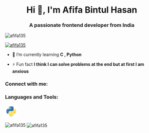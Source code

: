 <h1 align="center">Hi 👋, I'm Afifa Bintul Hasan</h1>
<h3 align="center">A passionate frontend developer from India</h3>

<p align="left"> <img src="https://komarev.com/ghpvc/?username=afifa135&label=Profile%20views&color=0e75b6&style=flat" alt="afifa135" /> </p>

<p align="left"> <a href="https://github.com/ryo-ma/github-profile-trophy"><img src="https://github-profile-trophy.vercel.app/?username=afifa135" alt="afifa135" /></a> </p>

- 🌱 I’m currently learning **C , Python**

- ⚡ Fun fact **I think I can solve problems at the end but at first I am anxious**

<h3 align="left">Connect with me:</h3>
<p align="left">
</p>

<h3 align="left">Languages and Tools:</h3>
<p align="left"> <a href="https://www.python.org" target="_blank" rel="noreferrer"> <img src="https://raw.githubusercontent.com/devicons/devicon/master/icons/python/python-original.svg" alt="python" width="40" height="40"/> </a> </p>

<p><img align="left" src="https://github-readme-stats.vercel.app/api/top-langs?username=afifa135&show_icons=true&locale=en&layout=compact" alt="afifa135" /></p>

<p>&nbsp;<img align="center" src="https://github-readme-stats.vercel.app/api?username=afifa135&show_icons=true&locale=en" alt="afifa135" /></p>

